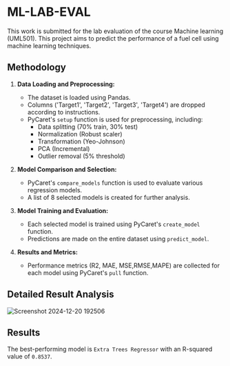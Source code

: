 # ML-LAB-EVAL
This work is submitted for the lab evaluation of the course Machine learning (UML501). This project aims to predict the performance of a fuel cell using machine learning techniques. 

## Methodology

1. **Data Loading and Preprocessing:**
   - The dataset is loaded using Pandas.
   - Columns ('Target1', 'Target2', 'Target3', 'Target4') are dropped according to instructions.
   - PyCaret's `setup` function is used for preprocessing, including:
     - Data splitting (70% train, 30% test)
     - Normalization (Robust scaler)
     - Transformation (Yeo-Johnson)
     - PCA (Incremental)
     - Outlier removal (5% threshold)

2. **Model Comparison and Selection:**
    - PyCaret's `compare_models` function is used to evaluate various regression models.
    - A list of 8 selected models is created for further analysis.
3. **Model Training and Evaluation:**
    - Each selected model is trained using PyCaret's `create_model` function.
    - Predictions are made on the entire dataset using `predict_model`.
4. **Results and Metrics:**
    - Performance metrics (R2, MAE, MSE,RMSE,MAPE) are collected for each model using PyCaret's `pull` function.
  
## Detailed Result Analysis
![Screenshot 2024-12-20 192506](https://github.com/user-attachments/assets/7b0bc4ba-10b0-45dc-86ef-f9049369a4fe)


## Results

The best-performing model is `Extra Trees Regressor` with an R-squared value of `0.8537`. 


